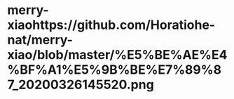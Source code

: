 # merry-xiaohttps://github.com/Horatiohe-nat/merry-xiao/blob/master/%E5%BE%AE%E4%BF%A1%E5%9B%BE%E7%89%87_20200326145520.png
